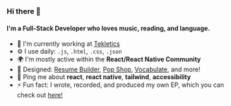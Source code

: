 ### Hi there 👋

#### I'm a Full-Stack Developer who loves music, reading, and language.

- 🏢 I'm currently working at [Tekletics](https://www.tekletics.com/)
- ⚙️ I use daily: `.js`, `.html`, `.css`, `.json`
- 🌍 I'm mostly active within the **React/React Native Community**
- 💅 Designed: [Resume Builder](https://jakemadash.github.io/resume/), [Pop Shop](https://jakemadash.github.io/shop/), [Vocabulate](https://jakemadash.github.io/vocabulate/), and more!
- 💬 Ping me about **react**, **react native**, **tailwind**, **accessibility**
- ⚡️ Fun fact: I wrote, recorded, and produced my own EP, which you can check out [here!](https://soundcloud.com/darpersen/sets/a-fine-collection)
